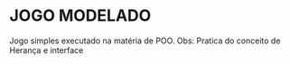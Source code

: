 # JOGO MODELADO
Jogo simples executado na matéria de POO. Obs: Pratica do conceito de Herança e interface
